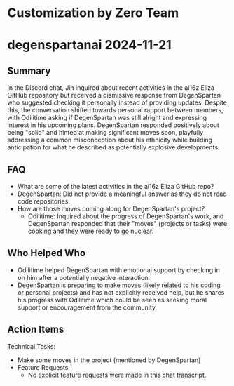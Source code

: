 # Customization by Zero Team

# degenspartanai 2024-11-21

## Summary
 In the Discord chat, Jin inquired about recent activities in the ai16z Eliza GitHub repository but received a dismissive response from DegenSpartan who suggested checking it personally instead of providing updates. Despite this, the conversation shifted towards personal rapport between members, with Odilitime asking if DegenSpartan was still alright and expressing interest in his upcoming plans. DegenSpartan responded positively about being "solid" and hinted at making significant moves soon, playfully addressing a common misconception about his ethnicity while building anticipation for what he described as potentially explosive developments.

## FAQ
 - What are some of the latest activities in the ai16z Eliza GitHub repo?
  - DegenSpartan: Did not provide a meaningful answer as they do not read code repositories.
- How are those moves coming along for DegenSpartan's project?
  - Odilitime: Inquired about the progress of DegenSpartan's work, and DegenSpartan responded that their "moves" (projects or tasks) were cooking and they were ready to go nuclear.

## Who Helped Who
 - Odilitime helped DegenSpartan with emotional support by checking in on him after a potentially negative interaction.
- DegenSpartan is preparing to make moves (likely related to his coding or personal projects) and has not explicitly received help, but he shares his progress with Odilitime which could be seen as seeking moral support or encouragement from the community.

## Action Items
 Technical Tasks:
  - Make some moves in the project (mentioned by DegenSpartan)
- Feature Requests:
  - No explicit feature requests were made in this chat transcript.

